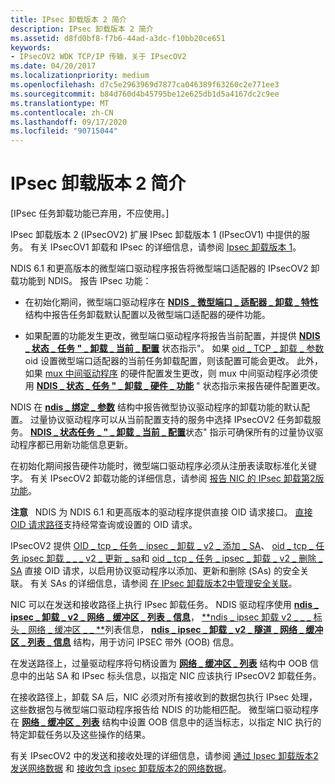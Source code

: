 ```yaml
---
title: IPsec 卸载版本 2 简介
description: IPsec 卸载版本 2 简介
ms.assetid: d8fd0bf8-f7b6-44ad-a3dc-f10bb20ce651
keywords:
- IPsecOV2 WDK TCP/IP 传输，关于 IPsecOV2
ms.date: 04/20/2017
ms.localizationpriority: medium
ms.openlocfilehash: d7c5e2963969d7877ca046389f63260c2e771ee3
ms.sourcegitcommit: b84d760d4b45795be12e625db1d5a4167dc2c9ee
ms.translationtype: MT
ms.contentlocale: zh-CN
ms.lasthandoff: 09/17/2020
ms.locfileid: "90715044"
---
```

# <a name="introduction-to-ipsec-offload-version-2"></a>IPsec 卸载版本 2 简介

\[IPsec 任务卸载功能已弃用，不应使用。\]




IPsec 卸载版本 2 (IPsecOV2) 扩展 IPsec 卸载版本 1 (IPsecOV1) 中提供的服务。 有关 IPsecOV1 卸载和 IPsec 的详细信息，请参阅 [Ipsec 卸载版本 1](background-reading-on-ipsec.md)。

NDIS 6.1 和更高版本的微型端口驱动程序报告将微型端口适配器的 IPsecOV2 卸载功能到 NDIS。 报告 IPsec 功能：

-   在初始化期间，微型端口驱动程序在 [**NDIS \_ 微型端口 \_ 适配器 \_ 卸载 \_ 特性**](/windows-hardware/drivers/ddi/ndis/ns-ndis-_ndis_miniport_adapter_offload_attributes) 结构中报告任务卸载默认配置以及微型端口适配器的硬件功能。

-   如果配置的功能发生更改，微型端口驱动程序将报告当前配置，并提供 [**NDIS \_ 状态 \_ 任务 " \_ 卸载 \_ 当前 \_ 配置**](./ndis-status-task-offload-current-config.md) 状态指示"。 如果 [oid \_ TCP \_ 卸载 \_ 参数](./oid-tcp-offload-parameters.md) oid 设置微型端口适配器的当前任务卸载配置，则该配置可能会更改。 此外，如果 [mux 中间驱动程序](ndis-mux-intermediate-drivers.md) 的硬件配置发生更改，则 mux 中间驱动程序必须使用 [**NDIS \_ 状态 \_ 任务 " \_ 卸载 \_ 硬件 \_ 功能**](./ndis-status-task-offload-hardware-capabilities.md) " 状态指示来报告硬件配置更改。

NDIS 在 [**ndis \_ 绑定 \_ 参数**](/windows-hardware/drivers/ddi/ndis/ns-ndis-_ndis_bind_parameters) 结构中报告微型协议驱动程序的卸载功能的默认配置。 过量协议驱动程序可以从当前配置支持的服务中选择 IPsecOV2 任务卸载服务。 [**NDIS \_ 状态任务 \_ " \_ 卸载 \_ 当前 \_ 配置**](./ndis-status-task-offload-current-config.md)状态" 指示可确保所有的过量协议驱动程序都已用新功能信息更新。

在初始化期间报告硬件功能时，微型端口驱动程序必须从注册表读取标准化关键字。 有关 IPsecOV2 卸载功能的详细信息，请参阅 [报告 NIC 的 IPsec 卸载第2版功能](reporting-a-nic-s-ipsec-offload-version-2-capabilities.md)。

**注意**   NDIS 为 NDIS 6.1 和更高版本的驱动程序提供直接 OID 请求接口。 [直接 OID 请求路径](/windows-hardware/drivers/ddi/_netvista/)支持经常查询或设置的 OID 请求。

 

IPsecOV2 提供 [OID \_ tcp \_ 任务 \_ ipsec \_ 卸载 \_ v2 \_ 添加 \_ SA](./oid-tcp-task-ipsec-offload-v2-add-sa.md)、 [oid \_ tcp \_ 任务 ipsec 卸载 \_ \_ \_ v2 \_ 更新 \_ sa](./oid-tcp-task-ipsec-offload-v2-update-sa.md)和 [oid \_ tcp \_ 任务 \_ ipsec \_ 卸载 \_ v2 \_ 删除 \_ SA](./oid-tcp-task-ipsec-offload-v2-delete-sa.md) 直接 OID 请求，以启用协议驱动程序以添加、更新和删除 (SAs) 的安全关联。 有关 SAs 的详细信息，请参阅 [在 IPsec 卸载版本2中管理安全关联](managing-security-associations-in-ipsec-offload-version-2.md)。

NIC 可以在发送和接收路径上执行 IPsec 卸载任务。 NDIS 驱动程序使用 [**ndis \_ ipsec \_ 卸载 \_ v2 \_ 网络 \_ 缓冲区 \_ 列表 \_ 信息**](/windows-hardware/drivers/ddi/ndis/ns-ndis-_ndis_ipsec_offload_v2_net_buffer_list_info)， [**ndis \_ ipsec 卸载 v2 \_ \_ \_ 标头 \_ 网络 \_ 缓冲区 \_ \_ **](/windows-hardware/drivers/ddi/ndis/ns-ndis-_ndis_ipsec_offload_v2_header_net_buffer_list_info)列表信息， [**ndis \_ ipsec \_ 卸载 \_ v2 \_ 隧道 \_ 网络 \_ 缓冲区 \_ 列表 \_ 信息**](/windows-hardware/drivers/ddi/ndis/ns-ndis-_ndis_ipsec_offload_v2_tunnel_net_buffer_list_info) 结构，用于访问 IPSEC 带外 (OOB) 信息。

在发送路径上，过量驱动程序将句柄设置为 [**网络 \_ 缓冲区 \_ 列表**](/windows-hardware/drivers/ddi/ndis/ns-ndis-_net_buffer_list) 结构中 OOB 信息中的出站 SA 和 IPsec 标头信息，以指定 NIC 应该执行 IPsecOV2 卸载任务。

在接收路径上，卸载 SA 后，NIC 必须对所有接收到的数据包执行 IPsec 处理，这些数据包与微型端口驱动程序报告给 NDIS 的功能相匹配。 微型端口驱动程序在 [**网络 \_ 缓冲区 \_ 列表**](/windows-hardware/drivers/ddi/ndis/ns-ndis-_net_buffer_list) 结构中设置 OOB 信息中的适当标志，以指定 NIC 执行的特定卸载任务以及这些操作的结果。

有关 IPsecOV2 中的发送和接收处理的详细信息，请参阅 [通过 Ipsec 卸载版本2发送网络数据](sending-network-data-with-ipsec-offload-version-2.md) 和 [接收包含 ipsec 卸载版本2的网络数据](receiving-network-data-with-ipsec-offload-version-2.md)。

 

